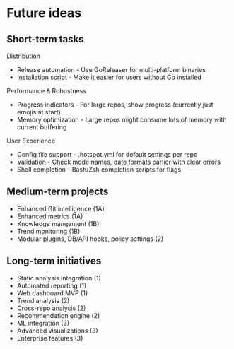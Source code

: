 # Future ideas

## Short-term tasks

Distribution

- Release automation - Use GoReleaser for multi-platform binaries
- Installation script - Make it easier for users without Go installed

Performance & Robustness

- Progress indicators - For large repos, show progress (currently just emojis at start)
- Memory optimization - Large repos might consume lots of memory with current buffering

User Experience

- Config file support - .hotspot.yml for default settings per repo
- Validation - Check mode names, date formats earlier with clear errors
- Shell completion - Bash/Zsh completion scripts for flags

## Medium-term projects

- Enhanced Git intelligence (1A)
- Enhanced metrics (1A)
- Knowledge mangement (1B)
- Trend monitoring (1B)
- Modular plugins, DB/API hooks, policy settings (2)

## Long-term initiatives

- Static analysis integration (1)
- Automated reporting (1)
- Web dashboard MVP (1)
- Trend analysis (2)
- Cross-repo analysis (2)
- Recommendation engine (2)
- ML integration (3)
- Advanced visualizations (3)
- Enterprise features (3)
